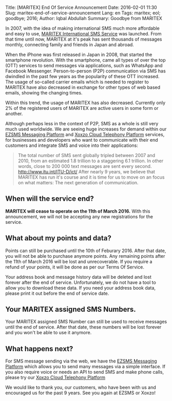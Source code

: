 Title: [MARITEX] End Of Service Announcement
Date: 2016-02-01 11:30
Slug: maritex-end-of-service-announcement
Lang: en
Tags: maritex; eol; goodbye; 2016;
Author: Iqbal Abdullah
Summary: Goodbye from MARITEX

In 2007, with the idea of making international SMS much more affordable and easy
to use, [MARITEX International SMS Service](http://www.maritex.jp/) was launched. 
From that time until now, MARITEX at it's peak has sent thousands of messages monthly, 
connecting family and friends in Japan and abroad.

When the iPhone was first released in Japan in 2008, that started the smartphone
revolution. With the smartphone, came all types of over the top (OTT) services
to send messages via applications, such as WhatsApp and Facebook Messenger.
Person-to-person (P2P) communication via SMS has dwindled in the past few years
as the popularity of these OTT increased. The usage of so-called carrier emails
which is needed to register to MARITEX have also decreased in exchange for other
types of web based emails, showing the changing times.

Within this trend, the usage of MARITEX has also decreased. Currently only 2% of
the registered users of MARITEX are active users in some form or another.

Although perhaps less in the context of P2P, SMS as a whole is still very much
used worldwide. We are seeing huge increases for demand within our [EZSMS
Messaging Platform](https://www.ezsms.biz/ja/) and [Xoxzo Cloud Telephony
Platform](https://www.xoxzo.com/en/) services, for businesses
and developers who want to communicate with their end customers and integrate
SMS and voice into their applications:

> The total number of SMS sent globally tripled between 2007 and 2010, from an
> estimated 1.8 trillion to a staggering 6.1 trillion. In other words, close to
> 200 000 text messages are sent every second. http://www.itu.int/ITU-D/ict/
> After nearly 9 years, we believe that MARITEX has run it's course and it is time
> for us to move on an focus on what matters: The next generation of
> communication.

When will the service end?
-----------------------------------------

**MARITEX will cease to operate on the 11th of March 2016.** With this announcement,
we will not be accepting any new registrations for the service.

What about my points and data?
-----------------------------------------

Points can still be purchased until the 10th of Feburary 2016. After that date,
you will not be able to purchase anymore points. Any remaining points after the
11th of March 2016 will be lost and unrecoverable. If you require a refund of
your points, it will be done as per our Terms Of Service.

Your address book and message history data will be deleted and lost forever
after the end of service. Unfortunately, we do not have a tool to allow you to
download these data. If you need your address book data, please print it out
before the end of service date.

Your MARITEX assigned SMS Numbers.
-----------------------------------------

Your MARITEX assigned SMS Number can still be used to receive messages until the
end of service. After that date, these numbers will be lost forever and you
won't be able to use it anymore.

What happens next?
-----------------------------------------

For SMS message sending via the web, we have the [EZSMS Messaging
Platform](https://www.ezsms.biz/ja/) which
allows you to send many messages via a simple interface. If you also require
voice or needs an API to send SMS and make phone calls, please try our [Xoxzo
Cloud Telephony Platform](https://www.xoxzo.com/en/)

We would like to thank you, our customers, who have been with us and encouraged
us for the past 9 years. See you again at EZSMS or Xoxzo!

